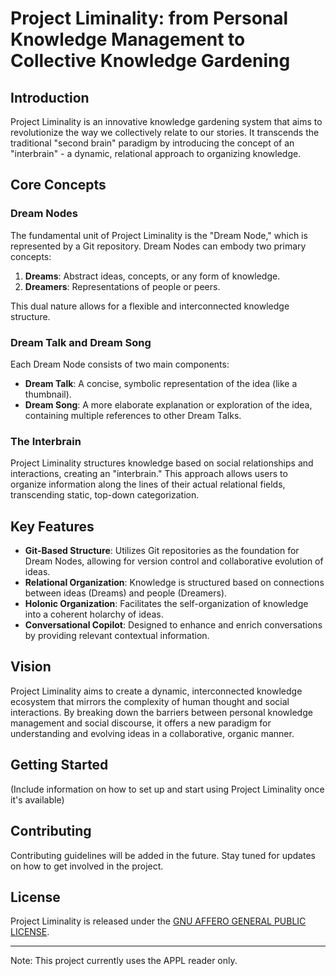 # Project Liminality: from Personal Knowledge Management to Collective Knowledge Gardening

## Introduction

Project Liminality is an innovative knowledge gardening system that aims to revolutionize the way we collectively relate to our stories. It transcends the traditional "second brain" paradigm by introducing the concept of an "interbrain" - a dynamic, relational approach to organizing knowledge.

## Core Concepts

### Dream Nodes

The fundamental unit of Project Liminality is the "Dream Node," which is represented by a Git repository. Dream Nodes can embody two primary concepts:

1. **Dreams**: Abstract ideas, concepts, or any form of knowledge.
2. **Dreamers**: Representations of people or peers.

This dual nature allows for a flexible and interconnected knowledge structure.

### Dream Talk and Dream Song

Each Dream Node consists of two main components:

- **Dream Talk**: A concise, symbolic representation of the idea (like a thumbnail).
- **Dream Song**: A more elaborate explanation or exploration of the idea, containing multiple references to other Dream Talks.

### The Interbrain

Project Liminality structures knowledge based on social relationships and interactions, creating an "interbrain." This approach allows users to organize information along the lines of their actual relational fields, transcending static, top-down categorization.

## Key Features

- **Git-Based Structure**: Utilizes Git repositories as the foundation for Dream Nodes, allowing for version control and collaborative evolution of ideas.
- **Relational Organization**: Knowledge is structured based on connections between ideas (Dreams) and people (Dreamers).
- **Holonic Organization**: Facilitates the self-organization of knowledge into a coherent holarchy of ideas.
- **Conversational Copilot**: Designed to enhance and enrich conversations by providing relevant contextual information.

## Vision

Project Liminality aims to create a dynamic, interconnected knowledge ecosystem that mirrors the complexity of human thought and social interactions. By breaking down the barriers between personal knowledge management and social discourse, it offers a new paradigm for understanding and evolving ideas in a collaborative, organic manner.

## Getting Started

(Include information on how to set up and start using Project Liminality once it's available)

## Contributing

Contributing guidelines will be added in the future. Stay tuned for updates on how to get involved in the project.

## License

Project Liminality is released under the [GNU AFFERO GENERAL PUBLIC LICENSE](LICENSE).

---

Note: This project currently uses the APPL reader only.
